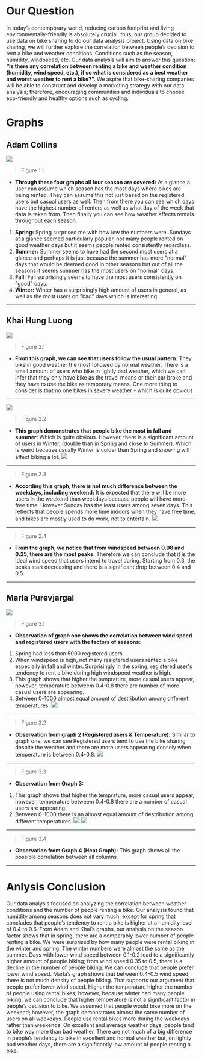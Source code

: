 # Our Question
In today’s contemporary world, reducing carbon footprint and living environmentally-friendly is absolutely crucial, thus; our group decided to use data on bike sharing to do our data analysis project. Using data on bike sharing, we will further explore the correlation between people’s decision to rent a bike and weather conditions. Conditions such as the season, humidity, windpseed, etc. Our data analysis will aim to answer this question: **“Is there any correlation between renting a bike and weather condition (humidity, wind speed, etc.), if so what is considered as a best weather and worst weather to rent a bike?”.** We aspire that bike-sharing companies will be able to construct and develop a marketing strategy with our data analysis; therefore, encouraging communities and individuals to choose eco-friendly and healthy options such as cycling.

# Graphs

## Adam Collins
![](https://github.com/data301-2020-winter1/course-project-group_6020/blob/main/image/GraphImages/AdamGrpahs.png)
>Figure 1.1
* **Through these four graphs all four season are covered:** At a glance a user can assume which season has the most days where bikes are being rented. 
They can assume this not just based on the registered users but casual users as well. Then from there you can see which days have the highest number of renters as well as what day of the week that data is taken from. Then finally you can see how weather affects rentals throughout each season. 
1. **Spring:** Spring surprised me with how low the numbers were. Sundays at a glance seemed particularly popular, not many people rented on good weather days but it seems people rented consistently regardless.
2. **Summer:** Summer seems to have had the second most users at a glance and perhaps it is just because the summer has more "normal" days that would be deemed good in other seasons but out of all the seasons it seems summer has the most users on "normal" days.
3. **Fall:** Fall surprisingly seems to have the most users consistently on "good" days.
4. **Winter:** Winter has a surprisingly high amount of users in general, as well as the most users on "bad" days which is interesting.
---
## Khai Hung Luong
![](https://github.com/data301-2020-winter1/course-project-group_6020/blob/main/image/GraphImages/KazGraphs1.png)
>Figure 2.1
* **From this graph, we can see that users follow the usual pattern:** They bike in good weather the most followed by normal weather. There is a small amount of users who bike in lightly bad weather, which we can infer that they only have bike as the travel means or their car broke and they have to use the bike as temporary means. One more thing to consider is that no one bikes in severe weather - which is quite obvious
---
![](https://github.com/data301-2020-winter1/course-project-group_6020/blob/main/image/GraphImages/KazGraph2.png)
>Figure 2.2
* **This graph demonstrates that people bike the most in fall and summer:** Which is quite obvious. However, there is a significant amount of users in Winter, (double than in Spring and close to Summer). Which is weird because usually Winter is colder than Spring and snowing will affect biking a lot. 
![](https://github.com/data301-2020-winter1/course-project-group_6020/blob/main/image/GraphImages/KazGraph3.png)
---
>Figure 2.3
* **According this graph, there is not much difference between the weekdays, including weekend:** It is expected that there will be more users in the weekend than weekdays because people will have more free time. However Sunday has the least users among seven days. This reflects that people spends more time indoors when they have free time, and bikes are mostly used to do work, not to entertain.
![](https://github.com/data301-2020-winter1/course-project-group_6020/blob/main/image/GraphImages/KazGraph4.png)
---
>Figure 2.4
* **From the graph, we notice that from windspeed between 0.08 and 0.25, there are the most peaks:** Therefore we can conclude that it is the ideal wind speed that users intend to travel during. Starting from 0.3, the peaks start decreasing and there is a significant drop between 0.4 and 0.5.
---
## Marla Purevjargal
![](https://github.com/data301-2020-winter1/course-project-group_6020/blob/main/image/GraphImages/MarlaGraph1.png)
>Figure 3.1
* **Observation of graph one shows the correlation between wind speed and registered users with the factors of seasons:**
1. Spring had less than 5000 registered users.
2. When windspeed is high, not many resigtered users rented a bike especially in fall and winter. Surprisingly in the spring, registered user's tendency to rent a bike during high windspeed weather is high.
3. This graph shows that higher the temprature, more casual users appear, however, temperature betweem 0.4-0.8 there are number of more casual users are appearing.
4. Between 0-1000 almost equal amount of destribution among different temperatures.
![](https://github.com/data301-2020-winter1/course-project-group_6020/blob/main/image/GraphImages/MarlaGraph2.png)
---
>Figure 3.2
* **Observation from graph 2 (Registered users & Temperature):**
Similar to graph one, we can see Registered users tend to use the bike sharing despite the weather and there are more users appearing densely when temperature is between 0.4-0.8.
![](https://github.com/data301-2020-winter1/course-project-group_6020/blob/main/image/GraphImages/MarlaGraph3.png)
---
>Figure 3.3
* **Observation from Graph 3:**
1. This graph shows that higher the temprature, more casual users appear, however, temperature betweem 0.4-0.8 there are a number of casual users are appearing.
2. Between 0-1000 there is an almost equal amount of destribution among different temperatures.
![](https://github.com/data301-2020-winter1/course-project-group_6020/blob/main/image/GraphImages/MarlaGraph41.png)
![](https://github.com/data301-2020-winter1/course-project-group_6020/blob/main/image/GraphImages/MarlaGraph42.png)
---
>Figure 3.4
* **Observation from Graph 4 (Heat Graph):**
This graph shows all the possible correlation between all columns
---
# Anlysis Conclusion
Our data analysis focused on analyzing the correlation between weather conditions and the number of people renting a bike. Our analysis found that humidity among seasons does not vary much, except for spring that concludes that people’s tendency to rent a bike is higher at a humidity level of 0.4 to 0.6. From Adam and Khai’s graphs, our analysis on the season factor shows that in spring, there are a comparably lower number of people renting a bike. We were surprised by how many people were rental biking in the winter and spring. The winter numbers were almost the same as the summer. Days with lower wind speed between 0.1-0.2 lead to a significantly higher amount of people biking; from wind speed 0.35 to 0.5,  there is a decline in the number of people biking. We can conclude that people prefer lower wind speed. Marla’s graph shows that between 0.4-0.5 wind speed, there is not much density of people biking. That supports our argument that people prefer lower wind speed. Higher the temperature higher the number of people using rental bikes; however, because winter had many people biking, we can conclude that higher temperature is not a significant factor in people’s decision to bike. We assumed that people would bike more on the weekend; however, the graph demonstrates almost the same number of users on all weekdays. People use rental bikes more during the weekdays rather than weekends. On excellent and average weather days, people tend to bike way more than bad weather. There are not much of a big difference in people’s tendency to bike in excellent and normal weather but, on lightly bad weather days, there are a significantly low amount of people renting a bike.
